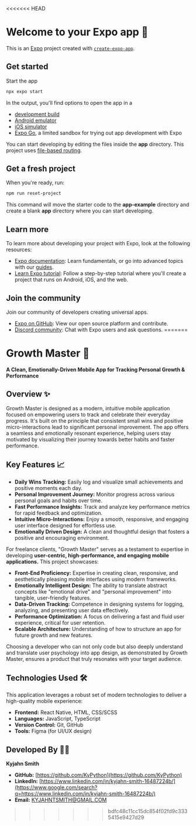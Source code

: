 <<<<<<< HEAD
# Welcome to your Expo app 👋

This is an [Expo](https://expo.dev) project created with [`create-expo-app`](https://www.npmjs.com/package/create-expo-app).

## Get started

Start the app

   ```bash
   npx expo start
   ```

In the output, you'll find options to open the app in a

- [development build](https://docs.expo.dev/develop/development-builds/introduction/)
- [Android emulator](https://docs.expo.dev/workflow/android-studio-emulator/)
- [iOS simulator](https://docs.expo.dev/workflow/ios-simulator/)
- [Expo Go](https://expo.dev/go), a limited sandbox for trying out app development with Expo

You can start developing by editing the files inside the **app** directory. This project uses [file-based routing](https://docs.expo.dev/router/introduction).

## Get a fresh project

When you're ready, run:

```bash
npm run reset-project
```

This command will move the starter code to the **app-example** directory and create a blank **app** directory where you can start developing.

## Learn more

To learn more about developing your project with Expo, look at the following resources:

- [Expo documentation](https://docs.expo.dev/): Learn fundamentals, or go into advanced topics with our [guides](https://docs.expo.dev/guides).
- [Learn Expo tutorial](https://docs.expo.dev/tutorial/introduction/): Follow a step-by-step tutorial where you'll create a project that runs on Android, iOS, and the web.

## Join the community

Join our community of developers creating universal apps.

- [Expo on GitHub](https://github.com/expo/expo): View our open source platform and contribute.
- [Discord community](https://chat.expo.dev): Chat with Expo users and ask questions.
=======
# Growth Master 🚀

**A Clean, Emotionally-Driven Mobile App for Tracking Personal Growth & Performance**

## Overview ✨

Growth Master is designed as a modern, intuitive mobile application focused on empowering users to track and celebrate their everyday progress. It's built on the principle that consistent small wins and positive micro-interactions lead to significant personal improvement. The app offers a seamless and emotionally resonant experience, helping users stay motivated by visualizing their journey towards better habits and faster performance.


## Key Features 📈

  * **Daily Wins Tracking:** Easily log and visualize small achievements and positive moments each day.
  * **Personal Improvement Journey:** Monitor progress across various personal goals and habits over time.
  * **Fast Performance Insights:** Track and analyze key performance metrics for rapid feedback and optimization.
  * **Intuitive Micro-Interactions:** Enjoy a smooth, responsive, and engaging user interface designed for effortless use.
  * **Emotionally Driven Design:** A clean and thoughtful design that fosters a positive and encouraging environment.


For freelance clients, "Growth Master" serves as a testament to expertise in developing **user-centric, high-performance, and engaging mobile applications.** This project showcases:

  * **Front-End Proficiency:** Expertise in creating clean, responsive, and aesthetically pleasing mobile interfaces using modern frameworks.
  * **Emotionally Intelligent Design:** The ability to translate abstract concepts like "emotional drive" and "personal improvement" into tangible, user-friendly features.
  * **Data-Driven Tracking:** Competence in designing systems for logging, analyzing, and presenting user data effectively.
  * **Performance Optimization:** A focus on delivering a fast and fluid user experience, critical for user retention.
  * **Scalable Architecture:** Understanding of how to structure an app for future growth and new features.

Choosing a developer who can not only code but also deeply understand and translate user psychology into app design, as demonstrated by Growth Master, ensures a product that truly resonates with your target audience.


## Technologies Used 🛠️

This application leverages a robust set of modern technologies to deliver a high-quality mobile experience:

  * **Frontend:** React Native, HTML, CSS/SCSS
  * **Languages:** JavaScript, TypeScript
  * **Version Control:** Git, GitHub
  * **Tools:** Figma (for UI/UX design)

## Developed By 🧑‍💻

**Kyjahn Smith**

  * **GitHub:** [https://github.com/KyPython](https://github.com/KyPython)
  * **LinkedIn:** [https://www.linkedin.com/in/kyjahn-smith-16487224b/](https://www.google.com/search?q=https://www.linkedin.com/in/kyjahn-smith-16487224b/)
  * **Email:** KYJAHNTSMITH@GMAIL.COM
>>>>>>> bdfc48c11cc15dc854f02fd9c3335415e9427d29
